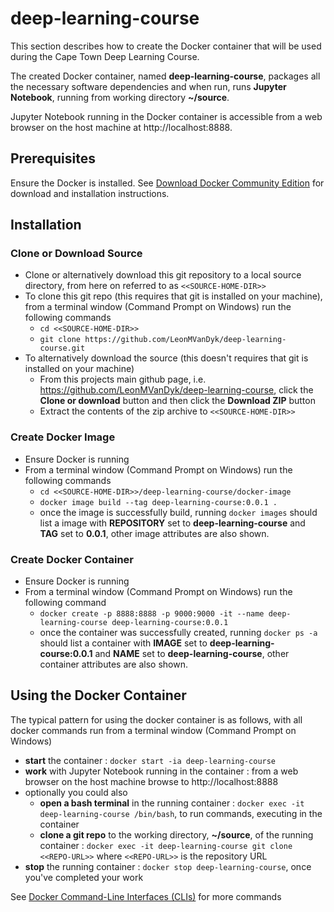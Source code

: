 # deep-learning-course
This section describes how to create the Docker container that will be used during the Cape Town Deep Learning Course.

The created Docker container, named **deep-learning-course**, packages all the necessary software dependencies and when run, runs **Jupyter Notebook**, running from working directory **~/source**.

Jupyter Notebook running in the Docker container is accessible from a web browser on the host machine at http://localhost:8888.    

## Prerequisites
Ensure the Docker is installed.  See [Download Docker Community Edition]( https://www.docker.com/community-edition) for download and installation instructions.

## Installation
### Clone or Download Source
* Clone or alternatively download this git repository to a local source directory, from here on referred to as `<<SOURCE-HOME-DIR>>`
* To clone this git repo (this requires that git is installed on your machine), from a terminal window (Command Prompt on Windows) run the following commands
  * `cd <<SOURCE-HOME-DIR>>`
  * `git clone https://github.com/LeonMVanDyk/deep-learning-course.git`
* To alternatively download the source (this doesn't requires that git is installed on your machine)
  * From this projects main github page, i.e. https://github.com/LeonMVanDyk/deep-learning-course, click the **Clone or download** button and then click the **Download ZIP** button
  * Extract the contents of the zip archive to `<<SOURCE-HOME-DIR>>`

### Create Docker Image
* Ensure Docker is running
* From a terminal window (Command Prompt on Windows) run the following commands
  * `cd <<SOURCE-HOME-DIR>>/deep-learning-course/docker-image`
  * `docker image build --tag deep-learning-course:0.0.1 .`
  * once the image is successfully build, running `docker images` should list a image with **REPOSITORY** set to **deep-learning-course** and **TAG** set to **0.0.1**, other image attributes are also shown.

### Create Docker Container
* Ensure Docker is running
* From a terminal window (Command Prompt on Windows) run the following command
  * `docker create -p 8888:8888 -p 9000:9000 -it --name deep-learning-course deep-learning-course:0.0.1`
  * once the container was successfully created, running `docker ps -a` should list a container with **IMAGE** set to **deep-learning-course:0.0.1** and **NAME** set to **deep-learning-course**, other container attributes are also shown.

## Using the Docker Container
The typical pattern for using the docker container is as follows, with all docker commands run from a terminal window (Command Prompt on Windows)

* **start** the container : `docker start -ia deep-learning-course`
* **work** with Jupyter Notebook running in the container : from a web browser on the host machine browse to http://localhost:8888
* optionally you could also
  * **open a bash terminal** in the running container : `docker exec -it deep-learning-course /bin/bash`, to run commands, executing in the container
  * **clone a git repo** to the working directory, **~/source**, of the running container : `docker exec -it deep-learning-course git clone <<REPO-URL>>` where `<<REPO-URL>>` is the repository URL 
* **stop** the running container : `docker stop deep-learning-course`, once you've completed your work  

See [Docker Command-Line Interfaces (CLIs)](https://docs.docker.com/engine/reference/commandline/docker/) for more commands

 






